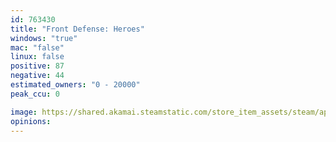 ```yaml
---
id: 763430
title: "Front Defense: Heroes"
windows: "true"
mac: "false"
linux: false
positive: 87
negative: 44
estimated_owners: "0 - 20000"
peak_ccu: 0

image: https://shared.akamai.steamstatic.com/store_item_assets/steam/apps/763430/header.jpg?t=1714962212
opinions:
---
```

